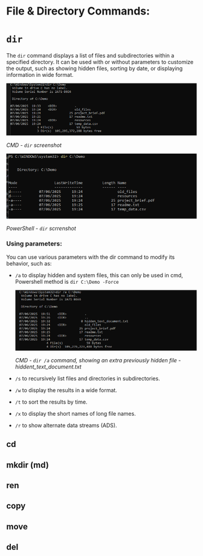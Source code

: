 # File & Directory Commands:

# `dir`

The `dir` command displays a list of files and subdirectories within a specified directory. It can be used with or without parameters to customize the output, such as showing hidden files, sorting by date, or displaying information in wide format.

![dir function CMD](assets/dir_cmd.png)

*CMD - `dir` screenshot*

![dir function PowerShell](assets/dir_PowerShell.png)

*PowerShell - `dir` scrrenshot*

### Using parameters:

You can use various parameters with the dir command to modify its behavior, such as:

- `/a` to display hidden and system files, this can only be used in cmd, Powershell method is `dir C:\Demo -Force`
  
  ![dir /a function CMD](assets/dir-a_cmd.png)

  *CMD - `dir /a` command, showing an extra previously hidden file - hiddent_text_document.txt*

- `/s` to recursively list files and directories in subdirectories. 
- `/w` to display the results in a wide format. 
- `/t` to sort the results by time. 
- `/x` to display the short names of long file names. 
- `/r` to show alternate data streams (ADS).


## cd

## mkdir (md)

## ren

## copy

## move

## del 
